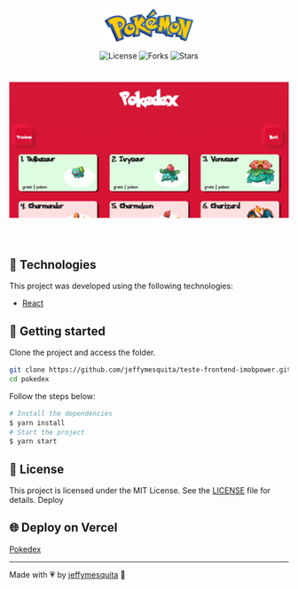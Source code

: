 <p align="center">
  <img alt="Pokedex" src=".github/pokemon-logo.png" width="160px">
</p>

<p align="center">
  <img  src="https://img.shields.io/static/v1?label=license&message=MIT&color=991f36&labelColor=0D133D" alt="License">

  <img src="https://img.shields.io/github/forks/jeffymesquita/teste-frontend-imobpower?label=forks&message=MIT&color=991f36&labelColor=0D133D" alt="Forks">

  <img src="https://img.shields.io/github/stars/jeffymesquita/teste-frontend-imobpower?label=stars&message=MIT&color=991f36&labelColor=0D133D" alt="Stars">
</p>

<h1 align="center">
    <img alt="pokedex" title="Pokedex" src=".github/pokedex.png" />
</h1>

<br>

## 🧪 Technologies

This project was developed using the following technologies:

- [React](https://pt-br.reactjs.org)

## 🚀 Getting started

Clone the project and access the folder.

```bash
git clone https://github.com/jeffymesquita/teste-frontend-imobpower.git
cd pokedex
```



Follow the steps below:

```bash
# Install the dependencies
$ yarn install
# Start the project
$ yarn start
```

## 📝 License

This project is licensed under the MIT License. See the [LICENSE](LICENSE) file for details. Deploy

## :globe_with_meridians: Deploy on Vercel
[Pokedex](https://teste-frontend-imobpower.vercel.app)

---

Made with :heartpulse: by [jeffymesquita](...) 👋
